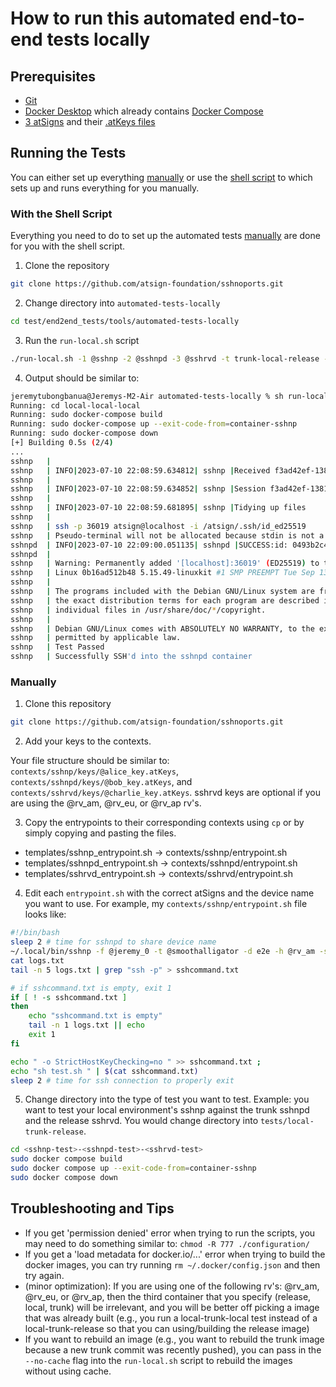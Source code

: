 # How to run this automated end-to-end tests locally

## Prerequisites

- [Git](https://git-scm.com/downloads)
- [Docker Desktop](https://docs.docker.com/get-docker/) which already contains [Docker Compose](https://docs.docker.com/compose/install/)
- [3 atSigns](my.atsign.com/go) and their [.atKeys files](https://www.youtube.com/watch?v=tDqrLKSKes8)

## Running the Tests

You can either set up everything [manually](#manually) or use the [shell script](#with-the-shell-script) to which sets up and runs everything for you manually.

### With the Shell Script

Everything you need to do to set up the automated tests [manually](#manually) are done for you with the shell script.

1. Clone the repository

```sh
git clone https://github.com/atsign-foundation/sshnoports.git
```

2. Change directory into `automated-tests-locally`

```sh
cd test/end2end_tests/tools/automated-tests-locally
```

3. Run the `run-local.sh` script

```sh
./run-local.sh -1 @sshnp -2 @sshnpd -3 @sshrvd -t trunk-local-release -d e2e
```

4. Output should be similar to:

```sh
jeremytubongbanua@Jeremys-M2-Air automated-tests-locally % sh run-local.sh -1 @jeremy_0 -2 @smoothalligator -3 @rv_am -t local-local-local -d e2e 
Running: cd local-local-local
Running: sudo docker-compose build
Running: sudo docker-compose up --exit-code-from=container-sshnp
Running: sudo docker-compose down
[+] Building 0.5s (2/4)
...
sshnp   | 
sshnp   | INFO|2023-07-10 22:08:59.634812| sshnp |Received f3ad42ef-1381-4fc7-9db0-736e74572e67 notification 
sshnp   | 
sshnp   | INFO|2023-07-10 22:08:59.634852| sshnp |Session f3ad42ef-1381-4fc7-9db0-736e74572e67 connected successfully 
sshnp   | 
sshnp   | INFO|2023-07-10 22:08:59.681895| sshnp |Tidying up files 
sshnp   | 
sshnp   | ssh -p 36019 atsign@localhost -i /atsign/.ssh/id_ed25519 
sshnp   | Pseudo-terminal will not be allocated because stdin is not a terminal.
sshnpd  | INFO|2023-07-10 22:09:00.051135| sshnpd |SUCCESS:id: 0493b2c4-e3ac-4321-948a-e3a740ab0eec status: NotificationStatusEnum.delivered for: f3ad42ef-1381-4fc7-9db0-736e74572e67 
sshnpd  | 
sshnp   | Warning: Permanently added '[localhost]:36019' (ED25519) to the list of known hosts.
sshnp   | Linux 0b16ad512b48 5.15.49-linuxkit #1 SMP PREEMPT Tue Sep 13 07:51:32 UTC 2022 aarch64
sshnp   | 
sshnp   | The programs included with the Debian GNU/Linux system are free software;
sshnp   | the exact distribution terms for each program are described in the
sshnp   | individual files in /usr/share/doc/*/copyright.
sshnp   | 
sshnp   | Debian GNU/Linux comes with ABSOLUTELY NO WARRANTY, to the extent
sshnp   | permitted by applicable law.
sshnp   | Test Passed
sshnp   | Successfully SSH'd into the sshnpd container
```

### Manually

1. Clone this repository

```sh
git clone https://github.com/atsign-foundation/sshnoports.git
```

2. Add your keys to the contexts.

Your file structure should be similar to: `contexts/sshnp/keys/@alice_key.atKeys`, `contexts/sshnpd/keys/@bob_key.atKeys`, and `contexts/sshrvd/keys/@charlie_key.atKeys`. sshrvd keys are optional if you are using the @rv_am, @rv_eu, or @rv_ap rv's.

3. Copy the entrypoints to their corresponding contexts using `cp` or by simply copying and pasting the files.

- templates/sshnp_entrypoint.sh -> contexts/sshnp/entrypoint.sh
- templates/sshnpd_entrypoint.sh -> contexts/sshnpd/entrypoint.sh
- templates/sshrvd_entrypoint.sh -> contexts/sshrvd/entrypoint.sh

4. Edit each `entrypoint.sh` with the correct atSigns and the device name you want to use. For example, my `contexts/sshnp/entrypoint.sh` file looks like:

```sh
#!/bin/bash
sleep 2 # time for sshnpd to share device name
~/.local/bin/sshnp -f @jeremy_0 -t @smoothalligator -d e2e -h @rv_am -s id_ed25519.pub -v > logs.txt
cat logs.txt
tail -n 5 logs.txt | grep "ssh -p" > sshcommand.txt

# if sshcommand.txt is empty, exit 1
if [ ! -s sshcommand.txt ]
then
    echo "sshcommand.txt is empty"
    tail -n 1 logs.txt || echo
    exit 1
fi

echo " -o StrictHostKeyChecking=no " >> sshcommand.txt ;
echo "sh test.sh " | $(cat sshcommand.txt)
sleep 2 # time for ssh connection to properly exit
```

5. Change directory into the type of test you want to test. Example: you want to test your local environment's sshnp against the trunk sshnpd and the release sshrvd. You would change directory into `tests/local-trunk-release`.

```sh
cd <sshnp-test>-<sshnpd-test>-<sshrvd-test>
sudo docker compose build
sudo docker compose up --exit-code-from=container-sshnp
sudo docker compose down
```

## Troubleshooting and Tips

- If you get 'permission denied' error when trying to run the scripts, you may need to do something similar to: `chmod -R 777 ./configuration/`
- If you get a 'load metadata for docker.io/...' error when trying to build the docker images, you can try running `rm ~/.docker/config.json` and then try again.
- (minor optimization): If you are using one of the following rv's: @rv_am, @rv_eu, or @rv_ap, then the third container that you specify (release, local, trunk) will be irrelevant, and you will be better off picking a image that was already built (e.g., you run a local-trunk-local test instead of a local-trunk-release so that you can using/building the release image)
- If you want to rebuild an image (e.g., you want to rebuild the trunk image because a new trunk commit was recently pushed), you can pass in the `--no-cache` flag into the `run-local.sh` script to rebuild the images without using cache.